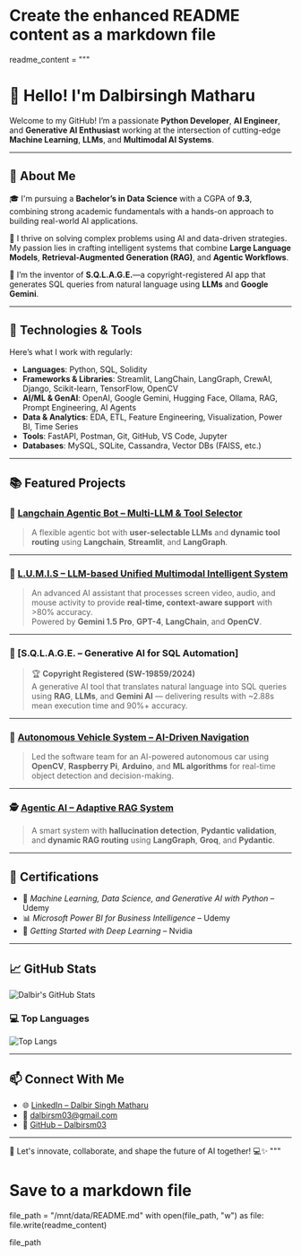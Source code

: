 # Create the enhanced README content as a markdown file

readme_content = """
# 👋 Hello! I'm Dalbirsingh Matharu

Welcome to my GitHub! I’m a passionate **Python Developer**, **AI Engineer**, and **Generative AI Enthusiast** working at the intersection of cutting-edge **Machine Learning**, **LLMs**, and **Multimodal AI Systems**.

---

## 🧠 About Me

🎓 I'm pursuing a **Bachelor’s in Data Science** with a CGPA of **9.3**, combining strong academic fundamentals with a hands-on approach to building real-world AI applications.

🚀 I thrive on solving complex problems using AI and data-driven strategies. My passion lies in crafting intelligent systems that combine **Large Language Models**, **Retrieval-Augmented Generation (RAG)**, and **Agentic Workflows**.

📌 I’m the inventor of **S.Q.L.A.G.E.**—a copyright-registered AI app that generates SQL queries from natural language using **LLMs** and **Google Gemini**.

---

## 🔧 Technologies & Tools

Here’s what I work with regularly:

- **Languages**: Python, SQL, Solidity  
- **Frameworks & Libraries**: Streamlit, LangChain, LangGraph, CrewAI, Django, Scikit-learn, TensorFlow, OpenCV  
- **AI/ML & GenAI**: OpenAI, Google Gemini, Hugging Face, Ollama, RAG, Prompt Engineering, AI Agents  
- **Data & Analytics**: EDA, ETL, Feature Engineering, Visualization, Power BI, Time Series  
- **Tools**: FastAPI, Postman, Git, GitHub, VS Code, Jupyter  
- **Databases**: MySQL, SQLite, Cassandra, Vector DBs (FAISS, etc.)

---

## 📚 Featured Projects

### 🤖 [**Langchain Agentic Bot – Multi-LLM & Tool Selector**](https://github.com/Dalbirsm03/Langchain_Agentic_Bot)  
> A flexible agentic bot with **user-selectable LLMs** and **dynamic tool routing** using **Langchain**, **Streamlit**, and **LangGraph**.

---

### 🔷 [**L.U.M.I.S – LLM-based Unified Multimodal Intelligent System**](https://github.com/Dalbirsm03/L.U.M.I.S)
> An advanced AI assistant that processes screen video, audio, and mouse activity to provide **real-time, context-aware support** with >80% accuracy.  
> Powered by **Gemini 1.5 Pro**, **GPT-4**, **LangChain**, and **OpenCV**.

---

### 🧠 [**S.Q.L.A.G.E. – Generative AI for SQL Automation**] 
> 🏆 **Copyright Registered (SW-19859/2024)**  
> A generative AI tool that translates natural language into SQL queries using **RAG**, **LLMs**, and **Gemini AI** — delivering results with ~2.88s mean execution time and 90%+ accuracy.

---

### 🚗 [**Autonomous Vehicle System – AI-Driven Navigation**](https://github.com/Dalbirsm03/Autonomous-Vehicle-System)  
> Led the software team for an AI-powered autonomous car using **OpenCV**, **Raspberry Pi**, **Arduino**, and **ML algorithms** for real-time object detection and decision-making.

---

### 🕵️ [**Agentic AI – Adaptive RAG System**](https://github.com/Dalbirsm03/LangGraph_RAG)  
> A smart system with **hallucination detection**, **Pydantic validation**, and **dynamic RAG routing** using **LangGraph**, **Groq**, and **Pydantic**.

---

## 📜 Certifications

- 🧠 *Machine Learning, Data Science, and Generative AI with Python* – Udemy  
- 📊 *Microsoft Power BI for Business Intelligence* – Udemy  
- 🧬 *Getting Started with Deep Learning* – Nvidia

---

## 📈 GitHub Stats

![Dalbir's GitHub Stats](https://github-readme-stats.vercel.app/api?username=Dalbirsm03&count_private=true&show_icons=true&hide_title=true&theme=radical)

### 💻 Top Languages

![Top Langs](https://github-readme-stats.vercel.app/api/top-langs/?username=Dalbirsm03&layout=compact&theme=radical&langs_count=10)

---

## 📫 Connect With Me

- 🌐 [LinkedIn – Dalbir Singh Matharu](https://www.linkedin.com/in/dalbirsingh-matharu)  
- 📧 [dalbirsm03@gmail.com](mailto:dalbirsm03@gmail.com)  
- 🧰 [GitHub – Dalbirsm03](https://github.com/Dalbirsm03)

---

🌱 Let's innovate, collaborate, and shape the future of AI together! 💻✨
"""

# Save to a markdown file
file_path = "/mnt/data/README.md"
with open(file_path, "w") as file:
    file.write(readme_content)

file_path

